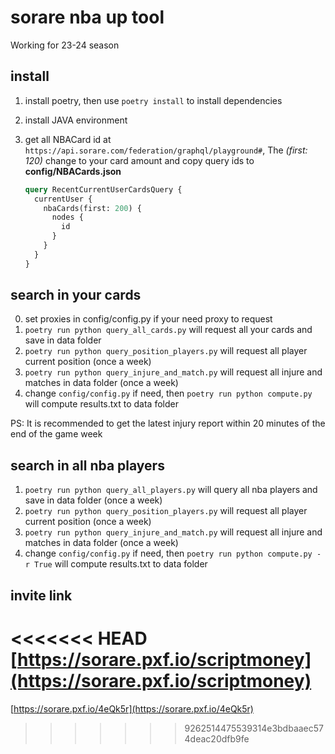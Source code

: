 # sorare nba up tool

Working for 23-24 season

## install

1. install poetry, then use `poetry install` to install dependencies
2. install JAVA environment
3. get all NBACard id at `https://api.sorare.com/federation/graphql/playground#`, The _(first: 120)_ change to your card amount and copy query ids to **config/NBACards.json**

   ```graphql
   query RecentCurrentUserCardsQuery {
     currentUser {
       nbaCards(first: 200) {
         nodes {
           id
         }
       }
     }
   }
   ```

## search in your cards

0. set proxies in config/config.py if your need proxy to request
1. `poetry run python query_all_cards.py` will request all your cards and save in data folder
2. `poetry run python query_position_players.py` will request all player current position (once a week)
3. `poetry run python query_injure_and_match.py` will request all injure and matches in data folder (once a week)
4. change `config/config.py` if need, then `poetry run python compute.py` will compute results.txt to data folder

PS: It is recommended to get the latest injury report within 20 minutes of the end of the game week

## search in all nba players

1. `poetry run python query_all_players.py` will query all nba players and save in data folder (once a week)
2. `poetry run python query_position_players.py` will request all player current position (once a week)
3. `poetry run python query_injure_and_match.py` will request all injure and matches in data folder (once a week)
4. change `config/config.py` if need, then `poetry run python compute.py -r True` will compute results.txt to data folder

## invite link

<<<<<<< HEAD
[https://sorare.pxf.io/scriptmoney](https://sorare.pxf.io/scriptmoney)
=======
[https://sorare.pxf.io/4eQk5r](https://sorare.pxf.io/4eQk5r)

> > > > > > > 9262514475539314e3bdbaaec574deac20dfb9fe

